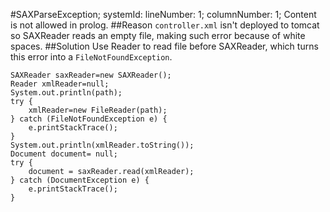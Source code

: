 #SAXParseException; systemId: lineNumber: 1; columnNumber: 1; Content is not allowed in prolog.
##Reason
`controller.xml` isn't deployed to tomcat so SAXReader reads an empty file, making such error because of white spaces.
##Solution
Use Reader to read file before SAXReader, which turns this error into a `FileNotFoundException`.
```
SAXReader saxReader=new SAXReader();
Reader xmlReader=null;
System.out.println(path);
try {
    xmlReader=new FileReader(path);
} catch (FileNotFoundException e) {
    e.printStackTrace();
}
System.out.println(xmlReader.toString());
Document document= null;
try {
    document = saxReader.read(xmlReader);
} catch (DocumentException e) {
    e.printStackTrace();
}
```